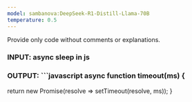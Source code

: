 ```yaml
---
model: sambanova:DeepSeek-R1-Distill-Llama-70B
temperature: 0.5
---
```

Provide only code without comments or explanations.
### INPUT:                                                                                                                                           async sleep in js
### OUTPUT:                                                                                                                                          ```javascript                                                                                                                                        async function timeout(ms) {
  return new Promise(resolve => setTimeout(resolve, ms));
}
```
